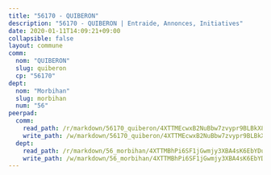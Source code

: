 ```yaml
---
title: "56170 - QUIBERON"
description: "56170 - QUIBERON | Entraide, Annonces, Initiatives"
date: 2020-01-11T14:09:21+09:00
collapsible: false
layout: commune
comm:
  nom: "QUIBERON"
  slug: quiberon
  cp: "56170"
dept:
  nom: "Morbihan"
  slug: morbihan
  num: "56"
peerpad:
  comm:
    read_path: /r/markdown/56170_quiberon/4XTTMEcwxB2NuBbw7zvypr9BLBkX8oMTZikrBuKUmsbhE7PgX
    write_path: /w/markdown/56170_quiberon/4XTTMEcwxB2NuBbw7zvypr9BLBkX8oMTZikrBuKUmsbhE7PgX-K3TgUG1FHCWxx3rwq7xbkeK2htZFB18wz2n9HmyeaaadrTcpNGSdQDui38MbY5ymuf3Na8iCPNBxqDS5ZMEXH1HfUJHUSWKsAXxe1mw5Fqvb1DqxasMoHQbgm1brCb4cFBkMGLjd
  dept:
    read_path: /r/markdown/56_morbihan/4XTTMBhPi6SF1jGwmjy3XBA4sK6EbYDun44EYwF3irZ7aBa5U
    write_path: /w/markdown/56_morbihan/4XTTMBhPi6SF1jGwmjy3XBA4sK6EbYDun44EYwF3irZ7aBa5U-K3TgV3HyhWtqSpmJ2GGLPRtHigVTcxkFRVLMX5R66UyRAN55PNUQgmTNwaDuJmWps9EVWQzncDySYbA7Pg7qEdRXsayrZysPHK4HeKM3FG1U8vQvyUvaDoFo4L4Z8coFC71q4zES
---
```


